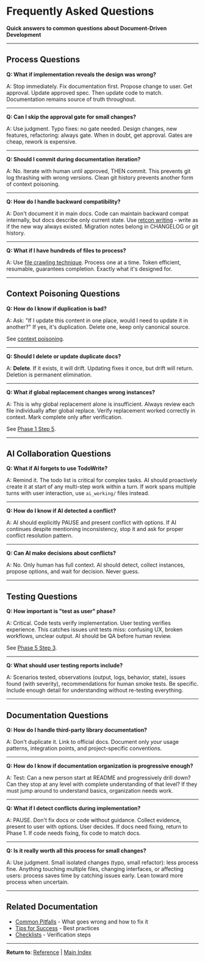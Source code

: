# Frequently Asked Questions

**Quick answers to common questions about Document-Driven Development**

---

## Process Questions

**Q: What if implementation reveals the design was wrong?**

A: Stop immediately. Fix documentation first. Propose change to user. Get approval. Update approved spec. Then update code to match. Documentation remains source of truth throughout.

---

**Q: Can I skip the approval gate for small changes?**

A: Use judgment. Typo fixes: no gate needed. Design changes, new features, refactoring: always gate. When in doubt, get approval. Gates are cheap, rework is expensive.

---

**Q: Should I commit during documentation iteration?**

A: No. Iterate with human until approved, THEN commit. This prevents git log thrashing with wrong versions. Clean git history prevents another form of context poisoning.

---

**Q: How do I handle backward compatibility?**

A: Don't document it in main docs. Code can maintain backward compat internally, but docs describe only current state. Use [retcon writing](../core_concepts/retcon_writing.md) - write as if the new way always existed. Migration notes belong in CHANGELOG or git history.

---

**Q: What if I have hundreds of files to process?**

A: Use [file crawling technique](../core_concepts/file_crawling.md). Process one at a time. Token efficient, resumable, guarantees completion. Exactly what it's designed for.

---

## Context Poisoning Questions

**Q: How do I know if duplication is bad?**

A: Ask: "If I update this content in one place, would I need to update it in another?" If yes, it's duplication. Delete one, keep only canonical source.

See [context poisoning](../core_concepts/context_poisoning.md).

---

**Q: Should I delete or update duplicate docs?**

A: **Delete**. If it exists, it will drift. Updating fixes it once, but drift will return. Deletion is permanent elimination.

---

**Q: What if global replacement changes wrong instances?**

A: This is why global replacement alone is insufficient. Always review each file individually after global replace. Verify replacement worked correctly in context. Mark complete only after verification.

See [Phase 1 Step 5](../phases/01_documentation_retcon.md#step-5-global-replacements-use-with-extreme-caution).

---

## AI Collaboration Questions

**Q: What if AI forgets to use TodoWrite?**

A: Remind it. The todo list is critical for complex tasks. AI should proactively create it at start of any multi-step work within a turn. If work spans multiple turns with user interaction, use `ai_working/` files instead.

---

**Q: How do I know if AI detected a conflict?**

A: AI should explicitly PAUSE and present conflict with options. If AI continues despite mentioning inconsistency, stop it and ask for proper conflict resolution pattern.

---

**Q: Can AI make decisions about conflicts?**

A: No. Only human has full context. AI should detect, collect instances, propose options, and wait for decision. Never guess.

---

## Testing Questions

**Q: How important is "test as user" phase?**

A: Critical. Code tests verify implementation. User testing verifies experience. This catches issues unit tests miss: confusing UX, broken workflows, unclear output. AI should be QA before human review.

See [Phase 5 Step 3](../phases/05_testing_and_verification.md#step-3-test-as-user-would-critical).

---

**Q: What should user testing reports include?**

A: Scenarios tested, observations (output, logs, behavior, state), issues found (with severity), recommendations for human smoke tests. Be specific. Include enough detail for understanding without re-testing everything.

---

## Documentation Questions

**Q: How do I handle third-party library documentation?**

A: Don't duplicate it. Link to official docs. Document only *your* usage patterns, integration points, and project-specific conventions.

---

**Q: How do I know if documentation organization is progressive enough?**

A: Test: Can a new person start at README and progressively drill down? Can they stop at any level with complete understanding of that level? If they must jump around to understand basics, organization needs work.

---

**Q: What if I detect conflicts during implementation?**

A: PAUSE. Don't fix docs or code without guidance. Collect evidence, present to user with options. User decides. If docs need fixing, return to Phase 1. If code needs fixing, fix code to match docs.

---

**Q: Is it really worth all this process for small changes?**

A: Use judgment. Small isolated changes (typo, small refactor): less process fine. Anything touching multiple files, changing interfaces, or affecting users: process saves time by catching issues early. Lean toward more process when uncertain.

---

## Related Documentation

- [Common Pitfalls](common_pitfalls.md) - What goes wrong and how to fix it
- [Tips for Success](tips_for_success.md) - Best practices
- [Checklists](checklists.md) - Verification steps

---

**Return to**: [Reference](README.md) | [Main Index](../README.md)
